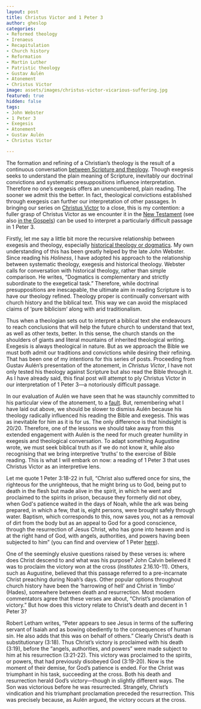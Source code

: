 ```yaml
---
layout: post
title: Christus Victor and 1 Peter 3
author: gheslop
categories:
- Reformed theology
- Irenaeus
- Recapitulation
- Church history
- Reformation
- Martin Luther
- Patristic theology
- Gustav Aulén
- Atonement
- Christus Victor
image: assets/images/christus-victor-vicarious-suffering.jpg
featured: true
hidden: false
tags:
- John Webster
- 1 Peter 3
- Exegesis
- Atonement
- Gustav Aulén
- Christus Victor

---
```

The formation and refining of a Christian’s theology is the result of a continuous conversation [between Scripture and theology](https://rekindle.co.za/content/scriptures-doctrine-and-theologys-bible-a-bilateral-hermeneutic/ "Bilateral hermeneutics"). Though exegesis seeks to understand the plain meaning of Scripture, inevitably our doctrinal convictions and systematic presuppositions influence interpretation. Therefore no one’s exegesis offers an unencumbered, plain reading. The sooner we admit this the better. In fact, theological convictions established through exegesis can further our interpretation of other passages. In bringing our series on [Christus Victor](https://rekindle.co.za/content/2020-07-01-christus-victor-strengths "Introductory article") to a close, this is my contention: a fuller grasp of Christus Victor as we encounter it in the [New Testament](https://rekindle.co.za/content/2020-07-22-christus-victor-new-testament "Christus Victor in NT") (see also [in the Gospels](https://rekindle.co.za/content/2020-08-26-christus-victor-and-the-gospels "Christus Victor in Gospels")) can be used to interpret a particularly difficult passage in 1 Peter 3.

Firstly, let me say a little bit more the recursive relationship between exegesis and theology, especially [historical theology or dogmatics](https://rekindle.co.za/content/2020-08-06-christus-victor-theology "Christus Victor in dogmatics"). My own understanding of this has been greatly helped by the late John Webster. Since reading his _Holiness_, I have adopted his approach to the relationship between systematic theology, exegesis and historical theology. Webster calls for conversation with historical theology, rather than simple comparison. He writes, “Dogmatics is complementary and strictly subordinate to the exegetical task.” Therefore, while doctrinal presuppositions are inescapable, the ultimate aim in reading Scripture is to have our theology refined. Theology proper is continually conversant with church history and the biblical text. This way we can avoid the misplaced claims of ‘pure biblicism’ along with arid traditionalism.

Thus when a theologian sets out to interpret a biblical text she endeavours to reach conclusions that will help the future church to understand that text, as well as other texts, better. In this sense, the church stands on the shoulders of giants and literal mountains of inherited theological writing. Exegesis is always theological in nature. But as we approach the Bible we must both admit our traditions and convictions while desiring their refining. That has been one of my intentions for this series of posts. Proceeding from Gustav Aulén’s presentation of the atonement, in _Christus Victor_, I have not only tested his theology against Scripture but also read the Bible through it. As I have already said, this final post will attempt to ply Christus Victor in our interpretation of 1 Peter 3—a notoriously difficult passage.

In our evaluation of Aulén we have seen that he was staunchly committed to his particular view of the atonement, to a [fault](https://rekindle.co.za/content/2020-07-08-critique-christus-victor "Critique"). But, remembering what I have laid out above, we should be slower to dismiss Aulén because his theology radically influenced his reading the Bible and exegesis. This was as inevitable for him as it is for us. The only difference is that hindsight is 20/20. Therefore, one of the lessons we should take away from this extended engagement with Aulén is the need for much greater humility in exegesis and theological conversation. To adapt something Augustine wrote, we must seek biblical truth as if we do not know it, while also recognising that we bring interpretive ‘truths’ to the exercise of Bible reading. This is what I will embark on now: a reading of 1 Peter 3 that uses Christus Victor as an interpretive lens.

Let me quote 1 Peter 3:18-22 in full, “Christ also suffered once for sins, the righteous for the unrighteous, that he might bring us to God, being put to death in the flesh but made alive in the spirit, in which he went and proclaimed to the spirits in prison, because they formerly did not obey, when God's patience waited in the days of Noah, while the ark was being prepared, in which a few, that is, eight persons, were brought safely through water. Baptism, which corresponds to this, now saves you, not as a removal of dirt from the body but as an appeal to God for a good conscience, through the resurrection of Jesus Christ, who has gone into heaven and is at the right hand of God, with angels, authorities, and powers having been subjected to him” (you can find and overview of 1 Peter [here](https://rekindle.co.za/content/what-is-1-peter-all-about/ "What is 1 Peter all about?")).

One of the seemingly elusive questions raised by these verses is: where does Christ descend to and what was his purpose? John Calvin believed it was to proclaim the victory won at the cross (_Institutes_ 2.16.10-11). Others, such as Augustine, believed that this passage referred to a pre-incarnate Christ preaching during Noah’s days. Other popular options throughout church history have been the ‘harrowing of hell’ and Christ in ‘limbo’ (Hades), somewhere between death and resurrection. Most modern commentators agree that these verses are about, “Christ’s proclamation of victory.” But how does this victory relate to Christ’s death and decent in 1 Peter 3?

Robert Letham writes, “Peter appears to see Jesus in terms of the suffering servant of Isaiah and as bowing obediently to the consequences of human sin. He also adds that this was on behalf of others.” Clearly Christ’s death is substitutionary (3:18). Thus Christ’s victory is proclaimed with his death (3:19), before the “angels, authorities, and powers” were made subject to him at his resurrection (3:21-22). This victory was proclaimed to the spirits, or powers, that had previously disobeyed God (3:19-20). Now is the moment of their demise, for God’s patience is ended. For the Christ was triumphant in his task, succeeding at the cross. Both his death and resurrection herald God’s victory—though in slightly different ways. The Son was victorious before he was resurrected. Strangely, Christ’s vindication and his triumphant proclamation preceded the resurrection. This was precisely because, as Aulén argued, the victory occurs at the cross.
